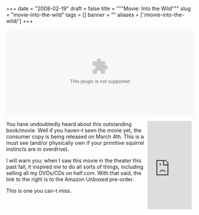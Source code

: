 
+++
date = "2008-02-19"
draft = false
title = """Movie: Into the Wild"""
slug = "movie-into-the-wild"
tags = []
banner = ""
aliases = ['/movie-into-the-wild/']
+++


<embed allowfullscreen="true" allowscriptaccess="always" flashvars="height=235&width=510&file=http://static.mrmatt57.org/media/into_the_wild.flv&image=http://static.mrmatt57.org/img/into_the_wild.jpg" height="235" src="http://static.mrmatt57.org/media/mediaplayer.swf" width="510"></embed>

<iframe align="right" frameborder="0" marginheight="0" marginwidth="0" scrolling="no" src="http://rcm.amazon.com/e/cm?t=matwalstecand-20&o=1&p=8&l=as1&asins=B0012FHGCW&fc1=000000&IS2=1&lt1=_blank&lc1=0000FF&bc1=FFFFFF&bg1=FFFFFF&f=ifr" style="width:120px;height:240px;"></iframe>You have undoubtedly heard about this outstanding book/movie. Well if you haven-t seen the movie yet, the consumer copy is being released on March 4th. This is a must see (and/or physically own if your primitive squirrel instincts are in overdrive).

I will warn you; when I saw this movie in the theater this past fall, it inspired me to do all sorts of things, including selling all my DVDs/CDs on half.com. With that said, the link to the right is to the Amazon Unboxed pre-order.

This is one you can-t miss.




